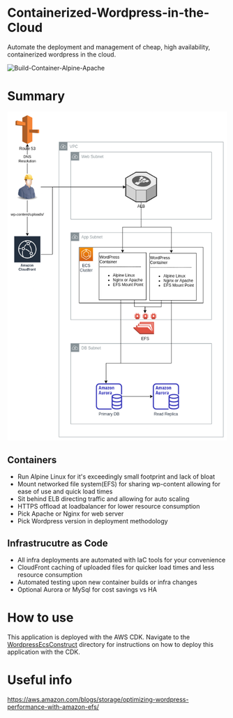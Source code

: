 # Containerized-Wordpress-in-the-Cloud
Automate the deployment and management of cheap, high availability, containerized wordpress in the cloud. 

![Build-Container-Alpine-Apache](https://github.com/ChristianHart/Containerized-Wordpress-in-the-Cloud/workflows/Build-Container-Alpine-Apache/badge.svg)
# Summary

![awsInfraDiagram](AWS-Deployment-Automation/awsInfra.png)
## Containers
* Run Alpine Linux for it's exceedingly small footprint and lack of bloat
* Mount networked file system(EFS) for sharing wp-content allowing for ease of use and quick load times
* Sit behind ELB directing traffic and allowing for auto scaling
* HTTPS offload at loadbalancer for lower resource consumption
* Pick Apache or Nginx for web server
* Pick Wordpress version in deployment methodology

## Infrastrucutre as Code
* All infra deployments are automated with IaC tools for your convenience 
* CloudFront caching of uploaded files for quicker load times and less resource consumption
* Automated testing upon new container builds or infra changes
* Optional Aurora or MySql for cost savings vs HA

# How to use

This application is deployed with the AWS CDK. Navigate to the [WordpressEcsConstruct](AWS-Deployment-Automation/WordpressEcsConstruct) directory for instructions on how to deploy this application with the CDK.

# Useful info

https://aws.amazon.com/blogs/storage/optimizing-wordpress-performance-with-amazon-efs/